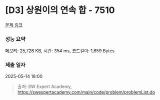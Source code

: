 # [D3] 상원이의 연속 합 - 7510 

[문제 링크](https://swexpertacademy.com/main/code/problem/problemDetail.do?contestProbId=AWoEzJFa2A4DFARq) 

### 성능 요약

메모리: 25,728 KB, 시간: 354 ms, 코드길이: 1,659 Bytes

### 제출 일자

2025-05-14 18:00



> 출처: SW Expert Academy, https://swexpertacademy.com/main/code/problem/problemList.do